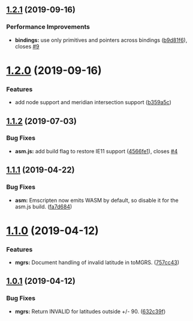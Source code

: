 ## [1.2.1](https://github.com/ngageoint/opensphere-asm/compare/v1.2.0...v1.2.1) (2019-09-16)


### Performance Improvements

* **bindings:** use only primitives and pointers across bindings ([b9d81f6](https://github.com/ngageoint/opensphere-asm/commit/b9d81f6)), closes [#9](https://github.com/ngageoint/opensphere-asm/issues/9)

# [1.2.0](https://github.com/ngageoint/opensphere-asm/compare/v1.1.2...v1.2.0) (2019-09-16)


### Features

* add node support and meridian intersection support ([b359a5c](https://github.com/ngageoint/opensphere-asm/commit/b359a5c))

## [1.1.2](https://github.com/ngageoint/opensphere-asm/compare/v1.1.1...v1.1.2) (2019-07-03)


### Bug Fixes

* **asm.js:** add build flag to restore IE11 support ([4566fe1](https://github.com/ngageoint/opensphere-asm/commit/4566fe1)), closes [#4](https://github.com/ngageoint/opensphere-asm/issues/4)

## [1.1.1](https://github.com/ngageoint/opensphere-asm/compare/v1.1.0...v1.1.1) (2019-04-22)


### Bug Fixes

* **asm:** Emscripten now emits WASM by default, so disable it for the asm.js build. ([fa7d684](https://github.com/ngageoint/opensphere-asm/commit/fa7d684))

# [1.1.0](https://github.com/ngageoint/opensphere-asm/compare/v1.0.1...v1.1.0) (2019-04-12)


### Features

* **mgrs:** Document handling of invalid latitude in toMGRS. ([757cc43](https://github.com/ngageoint/opensphere-asm/commit/757cc43))

## [1.0.1](https://github.com/ngageoint/opensphere-asm/compare/v1.0.0...v1.0.1) (2019-04-12)


### Bug Fixes

* **mgrs:** Return INVALID for latitudes outside +/- 90. ([632c39f](https://github.com/ngageoint/opensphere-asm/commit/632c39f))
